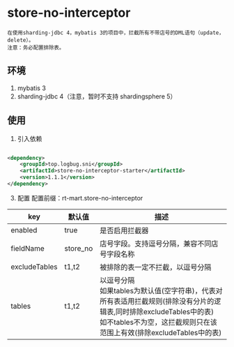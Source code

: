 # store-no-interceptor

    在使用sharding-jdbc 4，mybatis 3的项目中，拦截所有不带店号的DML语句（update，delete）。
    注意：务必配置排除表。

## 环境

1. mybatis 3
2. sharding-jdbc 4（注意，暂时不支持 shardingsphere 5）

## 使用

1. 引入依赖

```xml

<dependency>
    <groupId>top.logbug.sni</groupId>
    <artifactId>store-no-interceptor-starter</artifactId>
    <version>1.1.1</version>
</dependency>
```

3. 配置
    配置前缀：rt-mart.store-no-interceptor

| key           | 默认值      | 描述                                                                                                                            |
|---------------|----------|-------------------------------------------------------------------------------------------------------------------------------|
| enabled       | true     | 是否启用拦截器                                                                                                                       |
| fieldName     | store_no | 店号字段。支持逗号分隔，兼容不同店号字段名称                                                                                                        |
| excludeTables | t1,t2    | 被排除的表一定不拦截，以逗号分隔                                                                                                              |
| tables        | t1,t2    | 以逗号分隔 <br> 如果tables为默认值(空字符串)，代表对所有表适用拦截规则(排除没有分片的逻辑表,同时排除excludeTables中的表)<br> 如不tables不为空，这拦截规则只在该范围上有效(排除excludeTables中的表) |

